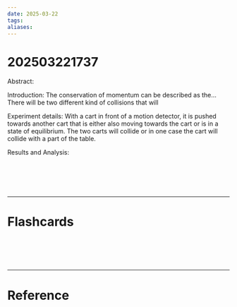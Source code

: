 ```yaml
---
date: 2025-03-22
tags: 
aliases:
---
```

# 202503221737
Abstract:

Introduction: The conservation of momentum can be described as the… There will be two different kind of collisions that will

Experiment details: With a cart in front of a motion detector, it is pushed towards another cart that is either also moving towards the cart or is in a state of equilibrium. The two carts will collide or in one case the cart will collide with a part of the table.

Results and Analysis: 


# ‌
---
# Flashcards


# ‌
---
# Reference
